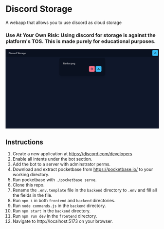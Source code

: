 # Discord Storage
A webapp that allows you to use discord as cloud storage

### Use At Your Own Risk: Using discord for storage is against the platform's TOS. This is made purely for educational purposes.

![discord storage](./preview/webapp.png)

## Instructions
1. Create a new application at https://discord.com/developers
2. Enable all intents under the bot section.
3. Add the bot to a server with adminstrator perms.
4. Download and extract pocketbase from https://pocketbase.io/ to your working directory.
5. Run pocketbase with `./pocketbase serve`.
6. Clone this repo.
7. Rename the `.env.template` file in the `backend` directory to `.env` and fill all the fields in the file.
8. Run `npm i` in both `frontend` and `backend` directories.
9. Run `node commands.js` in the `backend` directory.
10. Run `npm start` in the `backend` directory.
11. Run `npm run dev` in the `frontend` directory.
12. Navigate to http://localhost:5173 on your browser.
